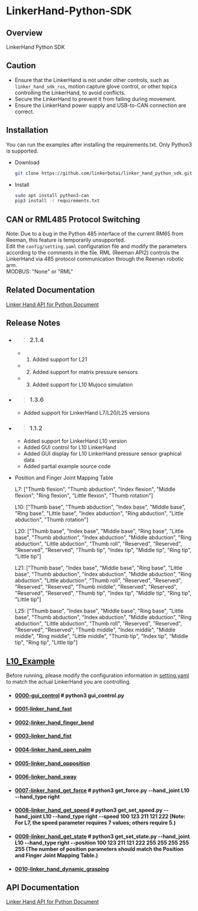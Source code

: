 # LinkerHand-Python-SDK

## Overview  
LinkerHand Python SDK  

## Caution  
- Ensure that the LinkerHand is not under other controls, such as `linker_hand_sdk_ros`, motion capture glove control, or other topics controlling the LinkerHand, to avoid conflicts.  
- Secure the LinkerHand to prevent it from falling during movement.  
- Ensure the LinkerHand power supply and USB-to-CAN connection are correct.  

## Installation  
You can run the examples after installing the requirements.txt. Only Python3 is supported.  
- Download  

  ```bash  
  git clone https://github.com/linkerbotai/linker_hand_python_sdk.git  
  ```  

- Install  

  ```bash
  sudo apt install python3-can
  pip3 install -r requirements.txt  
  ```  

## CAN or RML485 Protocol Switching  
Note: Due to a bug in the Python 485 interface of the current RM65 from Reeman, this feature is temporarily unsupported.  
Edit the `config/setting.yaml` configuration file and modify the parameters according to the comments in the file. RML (Reeman API2) controls the LinkerHand via 485 protocol communication through the Reeman robotic arm.  
MODBUS: "None" or "RML"  

## Related Documentation  
[Linker Hand API for Python Document](doc/API-Reference.md)  

## Release Notes  
- > ### 2.1.4  
  - 1. Added support for L21  
  - 2. Added support for matrix pressure sensors  
  - 3. Added support for L10 Mujoco simulation  

- > ### 1.3.6  
  - Added support for LinkerHand L7/L20/L25 versions  

- > ### 1.1.2  
  - Added support for LinkerHand L10 version  
  - Added GUI control for L10 LinkerHand  
  - Added GUI display for L10 LinkerHand pressure sensor graphical data  
  - Added partial example source code  

- Position and Finger Joint Mapping Table  

  L7: ["Thumb flexion", "Thumb abduction", "Index flexion", "Middle flexion", "Ring flexion", "Little flexion", "Thumb rotation"]  

  L10: ["Thumb base", "Thumb abduction", "Index base", "Middle base", "Ring base", "Little base", "Index abduction", "Ring abduction", "Little abduction", "Thumb rotation"]  

  L20: ["Thumb base", "Index base", "Middle base", "Ring base", "Little base", "Thumb abduction", "Index abduction", "Middle abduction", "Ring abduction", "Little abduction", "Thumb roll", "Reserved", "Reserved", "Reserved", "Reserved", "Thumb tip", "Index tip", "Middle tip", "Ring tip", "Little tip"]  

  L21: ["Thumb base", "Index base", "Middle base", "Ring base", "Little base", "Thumb abduction", "Index abduction", "Middle abduction", "Ring abduction", "Little abduction", "Thumb roll", "Reserved", "Reserved", "Reserved", "Reserved", "Thumb middle", "Reserved", "Reserved", "Reserved", "Reserved", "Thumb tip", "Index tip", "Middle tip", "Ring tip", "Little tip"]  

  L25: ["Thumb base", "Index base", "Middle base", "Ring base", "Little base", "Thumb abduction", "Index abduction", "Middle abduction", "Ring abduction", "Little abduction", "Thumb roll", "Reserved", "Reserved", "Reserved", "Reserved", "Thumb middle", "Index middle", "Middle middle", "Ring middle", "Little middle", "Thumb tip", "Index tip", "Middle tip", "Ring tip", "Little tip"]  

## [L10_Example](example/L10)  

Before running, please modify the configuration information in [setting.yaml](LinkerHand/config/setting.yaml) to match the actual LinkerHand you are controlling.  

- #### [0000-gui_control](example/gui_control/gui_control.py) # python3 gui_control.py  
- #### [0001-linker_hand_fast](example/L10/gesture/linker_hand_fast.py)  
- #### [0002-linker_hand_finger_bend](example/L10/gesture/linker_hand_finger_bend.py)  
- #### [0003-linker_hand_fist](example/L10/gesture/linker_hand_fist.py)  
- #### [0004-linker_hand_open_palm](example/L10/gesture/linker_hand_open_palm.py)  
- #### [0005-linker_hand_opposition](example/L10/gesture/linker_hand_opposition.py)  
- #### [0006-linker_hand_sway](example/L10/gesture/linker_hand_sway.py)  

- #### [0007-linker_hand_get_force](example/L10/get_status/get_force.py) # python3 get_force.py --hand_joint L10 --hand_type right  
- #### [0008-linker_hand_get_speed](example/L10/get_status/get_set_speed.py) # python3 get_set_speed.py --hand_joint L10 --hand_type right --speed 100 123 211 121 222 (Note: For L7, the speed parameter requires 7 values; others require 5.)  
- #### [0009-linker_hand_get_state](example/L10/get_status/get_set_state.py) # python3 get_set_state.py --hand_joint L10 --hand_type right --position 100 123 211 121 222 255 255 255 255 255 (The number of position parameters should match the Position and Finger Joint Mapping Table.)  

- #### [0010-linker_hand_dynamic_grasping](example/L10/grab/dynamic_grasping.py)  

## API Documentation  
[Linker Hand API for Python Document](doc/API-Reference.md)
